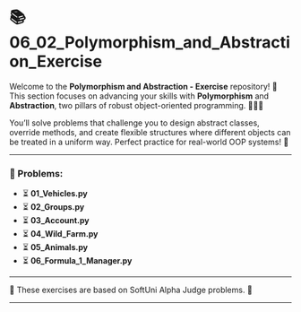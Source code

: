 # 📚 06_02_Polymorphism_and_Abstraction_Exercise

Welcome to the **Polymorphism and Abstraction - Exercise** repository! 🎉  
This section focuses on advancing your skills with **Polymorphism** and **Abstraction**, two pillars of robust
object-oriented programming. 🧠🐍✨

You’ll solve problems that challenge you to design abstract classes, override methods, and create flexible structures
where different objects can be treated in a uniform way. Perfect practice for real-world OOP systems! 🚀

---

### 📜 Problems:

- ⏳ **01_Vehicles.py**
- ⏳ **02_Groups.py**
- ⏳ **03_Account.py**
- ⏳ **04_Wild_Farm.py**
- ⏳ **05_Animals.py**
- ⏳ **06_Formula_1_Manager.py**

---

🚀 These exercises are based on SoftUni Alpha Judge problems. 👋

---

